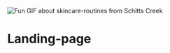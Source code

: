 ![Fun GIF about skincare-routines from Schitts Creek](https://media.giphy.com/media/kGlyXUdKpFdSG5Zh5R/giphy.gif)

# Landing-page


